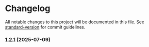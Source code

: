 # Changelog

All notable changes to this project will be documented in this file. See [standard-version](https://github.com/conventional-changelog/standard-version) for commit guidelines.

### [1.2.1](https://github.com/sixi3/design-tokens-sync/compare/v1.2.0...v1.2.1) (2025-07-09)
